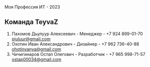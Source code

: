 Моя Профессия ИТ - 2023
## Команда TeyvaZ
1. Пахомов Дьулуур Алексеевич - Менеджер    - +7 924 899-01-70 pjuluur@gmail.com
2. Охотин Иван Александрович  - Дизайнер    - +7 962 736-40-88 ohotinvanya@gmail.com
3. Чичигинаров Остап Олегович - Разработчик - +7 965 998-71-57 ostap00034@gmail.com

